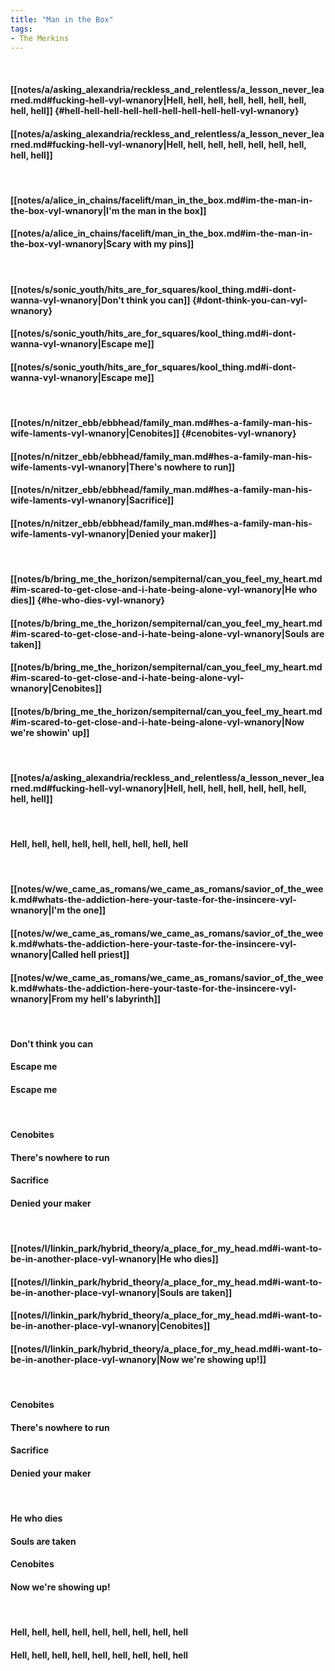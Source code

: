 ```yaml
---
title: "Man in the Box"
tags:
- The Merkins
---
```

&nbsp;
#### [[notes/a/asking_alexandria/reckless_and_relentless/a_lesson_never_learned.md#fucking-hell-vyl-wnanory|Hell, hell, hell, hell, hell, hell, hell, hell, hell]] {#hell-hell-hell-hell-hell-hell-hell-hell-hell-vyl-wnanory}
#### [[notes/a/asking_alexandria/reckless_and_relentless/a_lesson_never_learned.md#fucking-hell-vyl-wnanory|Hell, hell, hell, hell, hell, hell, hell, hell, hell]]
&nbsp;
#### [[notes/a/alice_in_chains/facelift/man_in_the_box.md#im-the-man-in-the-box-vyl-wnanory|I'm the man in the box]]
#### [[notes/a/alice_in_chains/facelift/man_in_the_box.md#im-the-man-in-the-box-vyl-wnanory|Scary with my pins]]
&nbsp;
#### [[notes/s/sonic_youth/hits_are_for_squares/kool_thing.md#i-dont-wanna-vyl-wnanory|Don't think you can]] {#dont-think-you-can-vyl-wnanory}
#### [[notes/s/sonic_youth/hits_are_for_squares/kool_thing.md#i-dont-wanna-vyl-wnanory|Escape me]]
#### [[notes/s/sonic_youth/hits_are_for_squares/kool_thing.md#i-dont-wanna-vyl-wnanory|Escape me]]
&nbsp;
#### [[notes/n/nitzer_ebb/ebbhead/family_man.md#hes-a-family-man-his-wife-laments-vyl-wnanory|Cenobites]] {#cenobites-vyl-wnanory}
#### [[notes/n/nitzer_ebb/ebbhead/family_man.md#hes-a-family-man-his-wife-laments-vyl-wnanory|There's nowhere to run]]
#### [[notes/n/nitzer_ebb/ebbhead/family_man.md#hes-a-family-man-his-wife-laments-vyl-wnanory|Sacrifice]]
#### [[notes/n/nitzer_ebb/ebbhead/family_man.md#hes-a-family-man-his-wife-laments-vyl-wnanory|Denied your maker]]
&nbsp;
#### [[notes/b/bring_me_the_horizon/sempiternal/can_you_feel_my_heart.md#im-scared-to-get-close-and-i-hate-being-alone-vyl-wnanory|He who dies]] {#he-who-dies-vyl-wnanory}
#### [[notes/b/bring_me_the_horizon/sempiternal/can_you_feel_my_heart.md#im-scared-to-get-close-and-i-hate-being-alone-vyl-wnanory|Souls are taken]]
#### [[notes/b/bring_me_the_horizon/sempiternal/can_you_feel_my_heart.md#im-scared-to-get-close-and-i-hate-being-alone-vyl-wnanory|Cenobites]]
#### [[notes/b/bring_me_the_horizon/sempiternal/can_you_feel_my_heart.md#im-scared-to-get-close-and-i-hate-being-alone-vyl-wnanory|Now we're showin' up]]
&nbsp;
#### [[notes/a/asking_alexandria/reckless_and_relentless/a_lesson_never_learned.md#fucking-hell-vyl-wnanory|Hell, hell, hell, hell, hell, hell, hell, hell, hell]]
&nbsp;
#### Hell, hell, hell, hell, hell, hell, hell, hell, hell
&nbsp;
#### [[notes/w/we_came_as_romans/we_came_as_romans/savior_of_the_week.md#whats-the-addiction-here-your-taste-for-the-insincere-vyl-wnanory|I'm the one]]
#### [[notes/w/we_came_as_romans/we_came_as_romans/savior_of_the_week.md#whats-the-addiction-here-your-taste-for-the-insincere-vyl-wnanory|Called hell priest]]
#### [[notes/w/we_came_as_romans/we_came_as_romans/savior_of_the_week.md#whats-the-addiction-here-your-taste-for-the-insincere-vyl-wnanory|From my hell's labyrinth]]
&nbsp;
#### Don't think you can
#### Escape me
#### Escape me
&nbsp;
#### Cenobites
#### There's nowhere to run
#### Sacrifice
#### Denied your maker
&nbsp;
#### [[notes/l/linkin_park/hybrid_theory/a_place_for_my_head.md#i-want-to-be-in-another-place-vyl-wnanory|He who dies]]
#### [[notes/l/linkin_park/hybrid_theory/a_place_for_my_head.md#i-want-to-be-in-another-place-vyl-wnanory|Souls are taken]]
#### [[notes/l/linkin_park/hybrid_theory/a_place_for_my_head.md#i-want-to-be-in-another-place-vyl-wnanory|Cenobites]]
#### [[notes/l/linkin_park/hybrid_theory/a_place_for_my_head.md#i-want-to-be-in-another-place-vyl-wnanory|Now we're showing up!]]
&nbsp;
#### Cenobites
#### There's nowhere to run
#### Sacrifice
#### Denied your maker
&nbsp;
#### He who dies
#### Souls are taken
#### Cenobites
#### Now we're showing up!
&nbsp;
#### Hell, hell, hell, hell, hell, hell, hell, hell, hell
#### Hell, hell, hell, hell, hell, hell, hell, hell, hell
